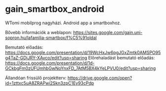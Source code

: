 # gain_smartbox_android
WTomi mobilprog nagyházi. Android app a smartboxhoz.

Bővebb információk a weblapon: https://sites.google.com/gain.uni-sopron.hu/lafamilia-smartbox/f%C5%91oldal

Bemutató előadás: https://docs.google.com/presentation/d/19WcHxJw6pgJGxZmtk0AMSPO95g4TaZ-GDjJRY-XAvco/edit?usp=sharing
Előrehaladást bemutató előadás: https://docs.google.com/presentation/d/1d-GCkbgFm0zUFUmhbGwNoYnxFD_7AtM5BX4kYeLPVU0/edit?usp=sharing

Állandóan frissülő projektterv: https://drive.google.com/open?id=1zttxc5uA8ZRAPwi2Skn3zpC1Ey93cPdp
